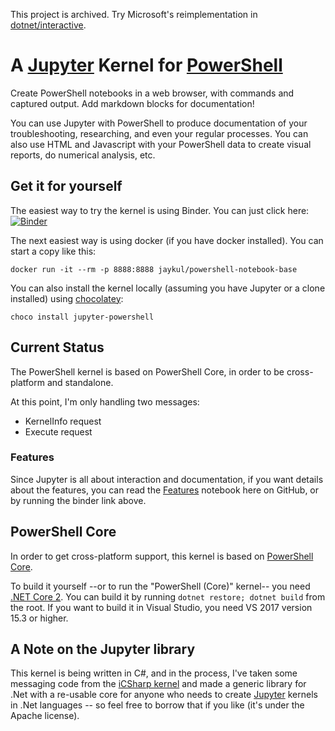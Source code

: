 This project is archived. Try Microsoft's reimplementation in [dotnet/interactive](https://github.com/dotnet/interactive/tree/main/src/Microsoft.DotNet.Interactive.PowerShell).

# A [Jupyter](https://jupyter.org/) Kernel for [PowerShell](https://github.com/PowerShell/PowerShell)

Create PowerShell notebooks in a web browser, with commands and captured output. Add markdown blocks for documentation!

You can use Jupyter with PowerShell to produce documentation of your troubleshooting, researching, and even your regular processes. You can also use HTML and Javascript with your PowerShell data to create visual reports, do numerical analysis, etc.

## Get it for yourself

The easiest way to try the kernel is using Binder. You can just click here: [![Binder](https://mybinder.org/badge.svg)](https://mybinder.org/v2/gh/jaykul/Jupyter-PowerShell/master)

The next easiest way is using docker (if you have docker installed). You can start a copy like this:

```posh
docker run -it --rm -p 8888:8888 jaykul/powershell-notebook-base
```

You can also install the kernel locally (assuming you have Jupyter or a clone installed) using [chocolatey](http://chocolatey.org/):

```posh
choco install jupyter-powershell
```

## Current Status

The PowerShell kernel is based on PowerShell Core, in order to be cross-platform and standalone.

At this point, I'm only handling two messages:

* KernelInfo request
* Execute request

### Features

Since Jupyter is all about interaction and documentation, if you want details about the features, you can read the [Features](https://github.com/Jaykul/Jupyter-PowerShell/blob/master/Features.ipynb) notebook here on GitHub, or by running the binder link above.

## PowerShell Core

In order to get cross-platform support, this kernel is based on [PowerShell Core](https://github.com/PowerShell/PowerShell).

To build it yourself --or to run the "PowerShell (Core)" kernel-- you need [.NET Core 2](https://www.microsoft.com/net/core).  You can build it by running `dotnet restore; dotnet build` from the root. If you want to build it in Visual Studio, you need VS 2017 version 15.3 or higher.

## A Note on the Jupyter library

This kernel is being written in C#, and in the process, I've taken some messaging code from the [iCSharp kernel](https://github.com/zabirauf/icsharp) and made a generic library for .Net with a re-usable core for anyone who needs to create [Jupyter](https://jupyter.org/) kernels in .Net languages -- so feel free to borrow that if you like (it's under the Apache license).
